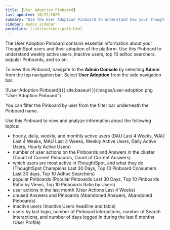 ```yaml
---
title: [User Adoption Pinboard]
last_updated: 10/22/2020
summary: "Use the User Adoption Pinboard to understand how your ThoughtSpot users are interacting with ThoughtSpot, and how your user adoption is changing over time."
sidebar: mydoc_sidebar
permalink: /:collection/:path.html
---
```

The User Adoption Pinboard contains essential information about your ThoughtSpot users and their adoption of the platform. Use this Pinboard to understand weekly active users, inactive users, top 10 adhoc searchers, popular Pinboards, and so on.

To view this Pinboard, navigate to the **Admin Console** by selecting **Admin** from the top navigation bar. Select **User Adoption** from the side navigation bar.

![User Adoption Pinboard]({{ site.baseurl }}/images/user-adoption.png "User Adoption Pinboard")

You can filter the Pinboard by user from the filter bar underneath the Pinboard name.

Use this Pinboard to view and analyze information about the following topics:
- hourly, daily, weekly, and monthly active users (DAU Last 4 Weeks, WAU Last 4 Weeks, MAU Last 4 Weeks, Weekly Active Users, Daily Active Users, Hourly Active Users)
- number of user actions on the Pinboards and Answers in the cluster (Count of Current Pinbaords, Count of Current Answers)
- which users are most active in ThoughtSpot, and what they do (ThoughtSpot Champions Last 30 Days, Top 10 Pinboard Consumers Last 30 days, Top 10 Adhoc Searchers)
- popular Pinboards (Popular Pinboards Last 30 Days, Top 10 Pinboards Ratio by Views, Top 10 Pinboards Ratio by Users)
- user actions in the last month (User Actions Last 4 Weeks)
- unused Answers and Pinboards (Abandoned Answers, Abandoned Pinboards)
- inactive users (Inactive Users headline and table)
- users by last login, number of Pinboard interactions, number of Search interactions, and number of days logged in during the last 6 months (User Profile)
